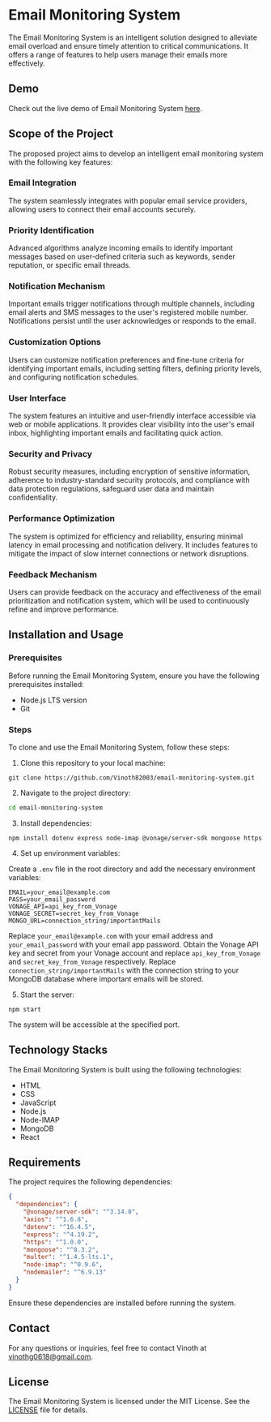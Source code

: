# Email Monitoring System

The Email Monitoring System is an intelligent solution designed to alleviate email overload and ensure timely attention to critical communications. It offers a range of features to help users manage their emails more effectively.

## Demo

Check out the live demo of Email Monitoring System [here](https://email-monitoring-system-silk.vercel.app/).

## Scope of the Project

The proposed project aims to develop an intelligent email monitoring system with the following key features:

### Email Integration

The system seamlessly integrates with popular email service providers, allowing users to connect their email accounts securely.

### Priority Identification

Advanced algorithms analyze incoming emails to identify important messages based on user-defined criteria such as keywords, sender reputation, or specific email threads.

### Notification Mechanism

Important emails trigger notifications through multiple channels, including email alerts and SMS messages to the user's registered mobile number. Notifications persist until the user acknowledges or responds to the email.

### Customization Options

Users can customize notification preferences and fine-tune criteria for identifying important emails, including setting filters, defining priority levels, and configuring notification schedules.

### User Interface

The system features an intuitive and user-friendly interface accessible via web or mobile applications. It provides clear visibility into the user's email inbox, highlighting important emails and facilitating quick action.

### Security and Privacy

Robust security measures, including encryption of sensitive information, adherence to industry-standard security protocols, and compliance with data protection regulations, safeguard user data and maintain confidentiality.

### Performance Optimization

The system is optimized for efficiency and reliability, ensuring minimal latency in email processing and notification delivery. It includes features to mitigate the impact of slow internet connections or network disruptions.

### Feedback Mechanism

Users can provide feedback on the accuracy and effectiveness of the email prioritization and notification system, which will be used to continuously refine and improve performance.

## Installation and Usage

### Prerequisites

Before running the Email Monitoring System, ensure you have the following prerequisites installed:

- Node.js LTS version
- Git

### Steps

To clone and use the Email Monitoring System, follow these steps:

1. Clone this repository to your local machine:

```git
git clone https://github.com/Vinoth82003/email-monitoring-system.git
```

2. Navigate to the project directory:

```bash
cd email-monitoring-system
```

3. Install dependencies:

```node
npm install dotenv express node-imap @vonage/server-sdk mongoose https
```

4. Set up environment variables:

Create a `.env` file in the root directory and add the necessary environment variables:

```
EMAIL=your_email@example.com
PASS=your_email_password
VONAGE_API=api_key_from_Vonage
VONAGE_SECRET=secret_key_from_Vonage
MONGO_URL=connection_string/importantMails
```

Replace `your_email@example.com` with your email address and `your_email_password` with your email app password. Obtain the Vonage API key and secret from your Vonage account and replace `api_key_from_Vonage` and `secret_key_from_Vonage` respectively. Replace `connection_string/importantMails` with the connection string to your MongoDB database where important emails will be stored.

5. Start the server:

```node
npm start
```

The system will be accessible at the specified port.

## Technology Stacks

The Email Monitoring System is built using the following technologies:

- HTML
- CSS
- JavaScript
- Node.js
- Node-IMAP
- MongoDB
- React

## Requirements

The project requires the following dependencies:

```json
{
  "dependencies": {
    "@vonage/server-sdk": "^3.14.0",
    "axios": "^1.6.8",
    "dotenv": "^16.4.5",
    "express": "^4.19.2",
    "https": "^1.0.0",
    "mongoose": "^8.3.2",
    "multer": "^1.4.5-lts.1",
    "node-imap": "^0.9.6",
    "nodemailer": "^6.9.13"
  }
}
```

Ensure these dependencies are installed before running the system.

## Contact

For any questions or inquiries, feel free to contact Vinoth at vinothg0618@gmail.com.

## License

The Email Monitoring System is licensed under the MIT License. See the [LICENSE](LICENSE) file for details.